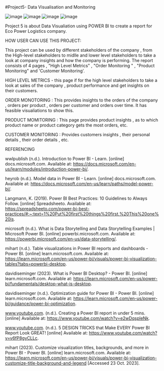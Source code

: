 #Project5- Data Visualisation and Monitoring

![image](https://github.com/Oratile-Mogajane/CMPG232-Project5-36450146/assets/141177107/db4a4e65-69fc-4276-9c74-ca655eaa1253)
![image](https://github.com/Oratile-Mogajane/CMPG232-Project5-36450146/assets/141177107/43637e00-fdc2-465a-8e2c-30121234d230)
![image](https://github.com/Oratile-Mogajane/CMPG232-Project5-36450146/assets/141177107/3d0aa392-fad0-4121-80bd-e400adfcad56)
![image](https://github.com/Oratile-Mogajane/CMPG232-Project5-36450146/assets/141177107/e5dbd588-6bbe-43da-bd5b-fcd85431c696)





Project 5 is about Data Visualiation using POWER BI to create a report for Eco Power Logistics company.

HOW USER CAN USE THIS PROJECT:

This project can be used by different stakeholders of the company , from the High-level stakeholders to midlle and lower level stakeholders to take a look at company insights and how the company is performing.
The report consists of 4 pages , "High Level Metrics" , "Order Monitoring " , "Product Monitoring" and 'Customer Monitoring'.

HIGH LEVEL METRICS - this page if for the high level stakeholders to take a look at sales of the company , product performance and get insights on their customers.

ORDER MONOTORING : This provides insights to the orders of the company , orders per product , orders per customer and orders over time. It has feasible visualiations to show this.

PRODUCT MOMITORING : This page provides product insights , as to which product name  or product category gets the most orders, etc.

CUSTOMER MONITORING : Provides customers insights , their personal details , their order details , etc.

REFERENCING

wwlpublish (n.d.). Introduction to Power BI - Learn. [online] docs.microsoft.com. Available at: https://docs.microsoft.com/en-us/learn/modules/introduction-power-bi/.

‌heyrob (n.d.). Model data in Power BI - Learn. [online] docs.microsoft.com. Available at: https://docs.microsoft.com/en-us/learn/paths/model-power-bi/.

‌Langmann, K. (2019). Power BI Best Practices: 10 Guidelines to Always Follow. [online] Spreadsheeto. Available at: https://spreadsheeto.com/power-bi-best-practices/#:~:text=1%20Put%20first%20things%20first.%20This%20one%20is.

‌microsoft (n.d.). What is Data Storytelling and Data Storytelling Examples | Microsoft Power BI. [online] powerbi.microsoft.com. Available at: https://powerbi.microsoft.com/en-us/data-storytelling/.

‌mihart (n.d.). Table visualizations in Power BI reports and dashboards - Power BI. [online] learn.microsoft.com. Available at: https://learn.microsoft.com/en-us/power-bi/visuals/power-bi-visualization-tables?tabs=powerbi-desktop.

‌davidiseminger (2023). What is Power BI Desktop? - Power BI. [online] learn.microsoft.com. Available at: https://learn.microsoft.com/en-us/power-bi/fundamentals/desktop-what-is-desktop.

‌davidiseminger (n.d.). Optimization guide for Power BI - Power BI. [online] learn.microsoft.com. Available at: https://learn.microsoft.com/en-us/power-bi/guidance/power-bi-optimization.

‌www.youtube.com. (n.d.). Creating a Power BI report in under 5 mins. [online] Available at: https://www.youtube.com/watch?v=e2wDqspleNk.

‌www.youtube.com. (n.d.). 5 DESIGN TRICKS that Make EVERY Power BI Report Look GREAT! [online] Available at: https://www.youtube.com/watch?v=v6fP8gyCLLc.

mihart (2023). Customize visualization titles, backgrounds, and more in Power BI - Power BI. [online] learn.microsoft.com. Available at: https://learn.microsoft.com/en-us/power-bi/visuals/power-bi-visualization-customize-title-background-and-legend [Accessed 23 Oct. 2023].

‌
‌




